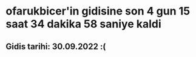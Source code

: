 # ofarukbicer'in gidisine son 4 gun 15 saat 34 dakika 58 saniye kaldi

## Gidis tarihi: 30.09.2022 :(